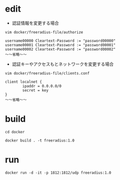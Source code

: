 # edit

- 認証情報を変更する場合

`vim docker/freeradius-file/authorize`

```
username00000 Cleartext-Password := "password00000"
username00001 Cleartext-Password := "password00001"
username00002 Cleartext-Password := "password00002"
〜〜省略〜〜
```

- 認証キーやアクセスもとネットワークを変更する場合

`vim docker/freeradius-file/clients.conf`

```
client localnet {
        ipaddr = 0.0.0.0/0
        secret = key
}
〜〜省略〜〜
```

# build

`cd docker`

`docker build . -t freeradius:1.0`

# run

`docker run -d -it -p 1812:1812/udp freeradius:1.0`

